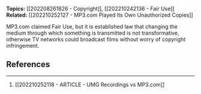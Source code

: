 **Topics:** [[202208261826 - Copyright]], [[202210242136 - Fair Use]]
**Related:** [[202210252127 - MP3.com Played Its Own Unauthorized Copies]]

MP3.com claimed Fair Use, but it is established law that changing the medium through which something is transmitted is not transformative, otherwise TV networks could broadcast films without worry of copyright infringement. 

## References
---
1. [[202210252118 - ARTICLE - UMG Recordings vs MP3.com]]